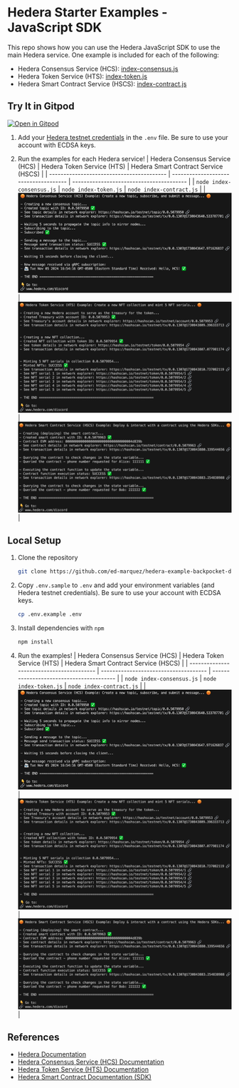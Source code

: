 # Hedera Starter Examples - JavaScript SDK

This repo shows how you can use the Hedera JavaScript SDK to use the main Hedera service. One example is included for each of the following:

- Hedera Consensus Service (HCS): [index-consensus.js](/index-consensus.js)
- Hedera Token Service (HTS): [index-token.js](index-token.js)
- Hedera Smart Contract Service (HSCS): [index-contract.js](/index-contract.js)

## Try It in Gitpod

[![Open in Gitpod](https://gitpod.io/button/open-in-gitpod.svg)](https://gitpod.io/?autostart=true#https://github.com/ed-marquez/hedera-example-backpocket-demos)

1.  Add your [Hedera testnet credentials](https://portal.hedera.com/dashboard) in the `.env` file. Be sure to use your account with ECDSA keys.

2.  Run the examples for each Hedera service!
    | Hedera Consensus Service (HCS) | Hedera Token Service (HTS) | Hedera Smart Contract Service (HSCS) |
    | ----------------------------------------- | ------------------------------------- | ---------------------------------------- |
    | `node index-consensus.js` | `node index-token.js` | `node index-contract.js` |
    | ![alt text](/assets/consensus-result.png) | ![alt text](/assets/token-result.png) | ![alt text](/assets/contract-result.png) |

## Local Setup

1. Clone the repository

   ```bash
   git clone https://github.com/ed-marquez/hedera-example-backpocket-demos.git
   ```

2. Copy `.env.sample` to `.env` and add your environment variables (and Hedera testnet credentials). Be sure to use your account with ECDSA keys.
   ```bash
   cp .env.example .env
   ```
3. Install dependencies with `npm`
   ```bash
   npm install
   ```
4. Run the examples!
   | Hedera Consensus Service (HCS) | Hedera Token Service (HTS) | Hedera Smart Contract Service (HSCS) |
   | ----------------------------------------- | ------------------------------------- | ---------------------------------------- |
   | `node index-consensus.js` | `node index-token.js` | `node index-contract.js` |
   | ![alt text](/assets/consensus-result.png) | ![alt text](/assets/token-result.png) | ![alt text](/assets/contract-result.png) |

## References

- [Hedera Documentation](https://docs.hedera.com/hedera)
- [Hedera Consensus Service (HCS) Documentation](https://docs.hedera.com/hedera/sdks-and-apis/sdks/consensus-service)
- [Hedera Token Service (HTS) Documentation](https://docs.hedera.com/hedera/sdks-and-apis/sdks/token-service)
- [Hedera Smart Contract Documentation (SDK)](https://docs.hedera.com/hedera/sdks-and-apis/sdks/smart-contracts)
